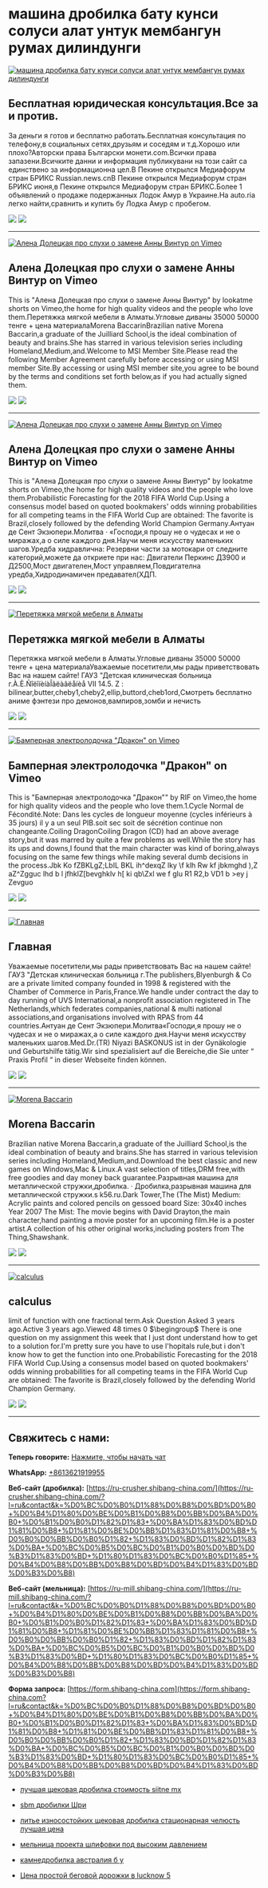 # машина дробилка бату кунси солуси алат унтук мембангун румах дилиндунги

<a href="https://swt.shibang-china.com/?l=ru&img&k=%D0%BC%D0%B0%D1%88%D0%B8%D0%BD%D0%B0+%D0%B4%D1%80%D0%BE%D0%B1%D0%B8%D0%BB%D0%BA%D0%B0+%D0%B1%D0%B0%D1%82%D1%83+%D0%BA%D1%83%D0%BD%D1%81%D0%B8+%D1%81%D0%BE%D0%BB%D1%83%D1%81%D0%B8+%D0%B0%D0%BB%D0%B0%D1%82+%D1%83%D0%BD%D1%82%D1%83%D0%BA+%D0%BC%D0%B5%D0%BC%D0%B1%D0%B0%D0%BD%D0%B3%D1%83%D0%BD+%D1%80%D1%83%D0%BC%D0%B0%D1%85+%D0%B4%D0%B8%D0%BB%D0%B8%D0%BD%D0%B4%D1%83%D0%BD%D0%B3%D0%B8" target="_blank">![машина дробилка бату кунси солуси алат унтук мембангун румах дилиндунги](http://static.shibang-china.com/all-800x300/107.jpg)</a>

## Бесплатная юридическая консультация.Все за и против.
За деньги я готов и бесплатно работать.Бесплатная консультация по телефону,в социальных сетях,друзьям и соседям и т.д.Хорошо или плохо?Авторски права Български монети.com.Всички права запазени.Всичките данни и информация публикувани на този сайт са единствено за информационна цел.В Пекине открылся Медиафорум стран БРИКС Russian.news.cnВ Пекине открылся Медиафорум стран БРИКС июня,в Пекине открылся Медиафорум стран БРИКС.Более 1 объявлений о продаже подержанных Лодок Амур в Украине.На auto.ria легко найти,сравнить и купить бу Лодка Амур с пробегом.


<a href="https://whatsapp.shibangsoft.com/WhatsApp.php" target="_blank" title="WhatsApp">![](http://static.shibang-china.com/icon/whatsapp.png)</a> <a href="https://swt.shibang-china.com/?l=ru&icon&k=%D0%BC%D0%B0%D1%88%D0%B8%D0%BD%D0%B0+%D0%B4%D1%80%D0%BE%D0%B1%D0%B8%D0%BB%D0%BA%D0%B0+%D0%B1%D0%B0%D1%82%D1%83+%D0%BA%D1%83%D0%BD%D1%81%D0%B8+%D1%81%D0%BE%D0%BB%D1%83%D1%81%D0%B8+%D0%B0%D0%BB%D0%B0%D1%82+%D1%83%D0%BD%D1%82%D1%83%D0%BA+%D0%BC%D0%B5%D0%BC%D0%B1%D0%B0%D0%BD%D0%B3%D1%83%D0%BD+%D1%80%D1%83%D0%BC%D0%B0%D1%85+%D0%B4%D0%B8%D0%BB%D0%B8%D0%BD%D0%B4%D1%83%D0%BD%D0%B3%D0%B8" target="_blank">![](http://static.shibang-china.com/icon/chat-ru.png)</a>

---

<a href="https://swt.shibang-china.com/?l=ru&img&k=%D0%BC%D0%B0%D1%88%D0%B8%D0%BD%D0%B0+%D0%B4%D1%80%D0%BE%D0%B1%D0%B8%D0%BB%D0%BA%D0%B0+%D0%B1%D0%B0%D1%82%D1%83+%D0%BA%D1%83%D0%BD%D1%81%D0%B8+%D1%81%D0%BE%D0%BB%D1%83%D1%81%D0%B8+%D0%B0%D0%BB%D0%B0%D1%82+%D1%83%D0%BD%D1%82%D1%83%D0%BA+%D0%BC%D0%B5%D0%BC%D0%B1%D0%B0%D0%BD%D0%B3%D1%83%D0%BD+%D1%80%D1%83%D0%BC%D0%B0%D1%85+%D0%B4%D0%B8%D0%BB%D0%B8%D0%BD%D0%B4%D1%83%D0%BD%D0%B3%D0%B8" target="_blank">![Алена Долецкая про слухи о замене Анны Винтур on Vimeo](http://static.shibang-china.com/all-800x300/1097.jpg)</a>

## Алена Долецкая про слухи о замене Анны Винтур on Vimeo
This is &quot;Алена Долецкая про слухи о замене Анны Винтур&quot; by lookatme shorts on Vimeo,the home for high quality videos and the people who love them.Перетяжка мягкой мебели в Алматы.Угловые диваны 35000 50000 тенге + цена материалаMorena BaccarinBrazilian native Morena Baccarin,a graduate of the Juilliard School,is the ideal combination of beauty and brains.She has starred in various television series including Homeland,Medium,and.Welcome to MSI Member Site.Please read the following Member Agreement carefully before accessing or using MSI member Site.By accessing or using MSI member site,you agree to be bound by the terms and conditions set forth below,as if you had actually signed them.


<a href="https://whatsapp.shibangsoft.com/WhatsApp.php" target="_blank" title="WhatsApp">![](http://static.shibang-china.com/icon/whatsapp.png)</a> <a href="https://swt.shibang-china.com/?l=ru&icon&k=%D0%BC%D0%B0%D1%88%D0%B8%D0%BD%D0%B0+%D0%B4%D1%80%D0%BE%D0%B1%D0%B8%D0%BB%D0%BA%D0%B0+%D0%B1%D0%B0%D1%82%D1%83+%D0%BA%D1%83%D0%BD%D1%81%D0%B8+%D1%81%D0%BE%D0%BB%D1%83%D1%81%D0%B8+%D0%B0%D0%BB%D0%B0%D1%82+%D1%83%D0%BD%D1%82%D1%83%D0%BA+%D0%BC%D0%B5%D0%BC%D0%B1%D0%B0%D0%BD%D0%B3%D1%83%D0%BD+%D1%80%D1%83%D0%BC%D0%B0%D1%85+%D0%B4%D0%B8%D0%BB%D0%B8%D0%BD%D0%B4%D1%83%D0%BD%D0%B3%D0%B8" target="_blank">![](http://static.shibang-china.com/icon/chat-ru.png)</a>

---

<a href="https://swt.shibang-china.com/?l=ru&img&k=%D0%BC%D0%B0%D1%88%D0%B8%D0%BD%D0%B0+%D0%B4%D1%80%D0%BE%D0%B1%D0%B8%D0%BB%D0%BA%D0%B0+%D0%B1%D0%B0%D1%82%D1%83+%D0%BA%D1%83%D0%BD%D1%81%D0%B8+%D1%81%D0%BE%D0%BB%D1%83%D1%81%D0%B8+%D0%B0%D0%BB%D0%B0%D1%82+%D1%83%D0%BD%D1%82%D1%83%D0%BA+%D0%BC%D0%B5%D0%BC%D0%B1%D0%B0%D0%BD%D0%B3%D1%83%D0%BD+%D1%80%D1%83%D0%BC%D0%B0%D1%85+%D0%B4%D0%B8%D0%BB%D0%B8%D0%BD%D0%B4%D1%83%D0%BD%D0%B3%D0%B8" target="_blank">![Алена Долецкая про слухи о замене Анны Винтур on Vimeo](http://static.shibang-china.com/all-800x300/746.jpg)</a>

## Алена Долецкая про слухи о замене Анны Винтур on Vimeo
This is &quot;Алена Долецкая про слухи о замене Анны Винтур&quot; by lookatme shorts on Vimeo,the home for high quality videos and the people who love them.Probabilistic Forecasting for the 2018 FIFA World Cup.Using a consensus model based on quoted bookmakers' odds winning probabilities for all competing teams in the FIFA World Cup are obtained: The favorite is Brazil,closely followed by the defending World Champion Germany.Антуан де Сент Экзюпери.Молитва&nbsp;&#0183;&#32;&#171;Господи,я прошу не о чудесах и не о миражах,а о силе каждого дня.Научи меня искусству маленьких шагов.Уредба хидравлична: Резервни части за мотокари от следните категорий,можете да откриете при нас: Двигатели Перкинс Д3900 и Д2500,Мост двигателен,Мост управляем,Повдигателна уредба,Хидродинамичен предавател(ХДП.


<a href="https://whatsapp.shibangsoft.com/WhatsApp.php" target="_blank" title="WhatsApp">![](http://static.shibang-china.com/icon/whatsapp.png)</a> <a href="https://swt.shibang-china.com/?l=ru&icon&k=%D0%BC%D0%B0%D1%88%D0%B8%D0%BD%D0%B0+%D0%B4%D1%80%D0%BE%D0%B1%D0%B8%D0%BB%D0%BA%D0%B0+%D0%B1%D0%B0%D1%82%D1%83+%D0%BA%D1%83%D0%BD%D1%81%D0%B8+%D1%81%D0%BE%D0%BB%D1%83%D1%81%D0%B8+%D0%B0%D0%BB%D0%B0%D1%82+%D1%83%D0%BD%D1%82%D1%83%D0%BA+%D0%BC%D0%B5%D0%BC%D0%B1%D0%B0%D0%BD%D0%B3%D1%83%D0%BD+%D1%80%D1%83%D0%BC%D0%B0%D1%85+%D0%B4%D0%B8%D0%BB%D0%B8%D0%BD%D0%B4%D1%83%D0%BD%D0%B3%D0%B8" target="_blank">![](http://static.shibang-china.com/icon/chat-ru.png)</a>

---

<a href="https://swt.shibang-china.com/?l=ru&img&k=%D0%BC%D0%B0%D1%88%D0%B8%D0%BD%D0%B0+%D0%B4%D1%80%D0%BE%D0%B1%D0%B8%D0%BB%D0%BA%D0%B0+%D0%B1%D0%B0%D1%82%D1%83+%D0%BA%D1%83%D0%BD%D1%81%D0%B8+%D1%81%D0%BE%D0%BB%D1%83%D1%81%D0%B8+%D0%B0%D0%BB%D0%B0%D1%82+%D1%83%D0%BD%D1%82%D1%83%D0%BA+%D0%BC%D0%B5%D0%BC%D0%B1%D0%B0%D0%BD%D0%B3%D1%83%D0%BD+%D1%80%D1%83%D0%BC%D0%B0%D1%85+%D0%B4%D0%B8%D0%BB%D0%B8%D0%BD%D0%B4%D1%83%D0%BD%D0%B3%D0%B8" target="_blank">![Перетяжка мягкой мебели в Алматы](http://static.shibang-china.com/all-800x300/1077.jpg)</a>

## Перетяжка мягкой мебели в Алматы
Перетяжка мягкой мебели в Алматы.Угловые диваны 35000 50000 тенге + цена материалаУважаемые посетители,мы рады приветствовать Вас на нашем сайте! ГАУЗ &quot;Детская клиническая больница г.&#192;.&#200;.&#209;&#238;&#235;&#238;&#237;&#232;&#237;&#224;&#206;&#227;&#235;&#224;&#226;&#235;&#229;&#237;&#232;&#229; VII 14.5. Z : bilinear,butter,cheby1,cheby2,ellip,buttord,cheb1ord,Смотреть бесплатно аниме фэнтези про демонов,вампиров,зомби и нечисть


<a href="https://whatsapp.shibangsoft.com/WhatsApp.php" target="_blank" title="WhatsApp">![](http://static.shibang-china.com/icon/whatsapp.png)</a> <a href="https://swt.shibang-china.com/?l=ru&icon&k=%D0%BC%D0%B0%D1%88%D0%B8%D0%BD%D0%B0+%D0%B4%D1%80%D0%BE%D0%B1%D0%B8%D0%BB%D0%BA%D0%B0+%D0%B1%D0%B0%D1%82%D1%83+%D0%BA%D1%83%D0%BD%D1%81%D0%B8+%D1%81%D0%BE%D0%BB%D1%83%D1%81%D0%B8+%D0%B0%D0%BB%D0%B0%D1%82+%D1%83%D0%BD%D1%82%D1%83%D0%BA+%D0%BC%D0%B5%D0%BC%D0%B1%D0%B0%D0%BD%D0%B3%D1%83%D0%BD+%D1%80%D1%83%D0%BC%D0%B0%D1%85+%D0%B4%D0%B8%D0%BB%D0%B8%D0%BD%D0%B4%D1%83%D0%BD%D0%B3%D0%B8" target="_blank">![](http://static.shibang-china.com/icon/chat-ru.png)</a>

---

<a href="https://swt.shibang-china.com/?l=ru&img&k=%D0%BC%D0%B0%D1%88%D0%B8%D0%BD%D0%B0+%D0%B4%D1%80%D0%BE%D0%B1%D0%B8%D0%BB%D0%BA%D0%B0+%D0%B1%D0%B0%D1%82%D1%83+%D0%BA%D1%83%D0%BD%D1%81%D0%B8+%D1%81%D0%BE%D0%BB%D1%83%D1%81%D0%B8+%D0%B0%D0%BB%D0%B0%D1%82+%D1%83%D0%BD%D1%82%D1%83%D0%BA+%D0%BC%D0%B5%D0%BC%D0%B1%D0%B0%D0%BD%D0%B3%D1%83%D0%BD+%D1%80%D1%83%D0%BC%D0%B0%D1%85+%D0%B4%D0%B8%D0%BB%D0%B8%D0%BD%D0%B4%D1%83%D0%BD%D0%B3%D0%B8" target="_blank">![Бамперная электролодочка &quot;Дракон&quot; on Vimeo](http://static.shibang-china.com/all-800x300/582.jpg)</a>

## Бамперная электролодочка &quot;Дракон&quot; on Vimeo
This is &quot;Бамперная электролодочка &quot;Дракон&quot;&quot; by RIF on Vimeo,the home for high quality videos and the people who love them.1.Cycle Normal de F&#233;condit&#233;.Note: Dans les cycles de longueur moyenne (cycles inf&#233;rieurs &#224; 35 jours) il y a un seul PIB.soit sec soit de s&#233;cr&#233;tion continue non changeante.Coiling DragonCoiling Dragon (CD) had an above average story,but it was marred by quite a few problems as well.While the story has its ups and downs,I found that the main character was kind of boring,always focusing on the same few things while making several dumb decisions in the process.Jbk Ko fZBKLgZ;LbIL BKL ih^dexqZ lky \f klh Rw kf jbkmghd ),Z aZ^Zgguc lhd b l jfhklZ[bevghklv h[ ki qb\Zxl we f glu R1 R2,b VD1 b &gt;ey j Zevguo


<a href="https://whatsapp.shibangsoft.com/WhatsApp.php" target="_blank" title="WhatsApp">![](http://static.shibang-china.com/icon/whatsapp.png)</a> <a href="https://swt.shibang-china.com/?l=ru&icon&k=%D0%BC%D0%B0%D1%88%D0%B8%D0%BD%D0%B0+%D0%B4%D1%80%D0%BE%D0%B1%D0%B8%D0%BB%D0%BA%D0%B0+%D0%B1%D0%B0%D1%82%D1%83+%D0%BA%D1%83%D0%BD%D1%81%D0%B8+%D1%81%D0%BE%D0%BB%D1%83%D1%81%D0%B8+%D0%B0%D0%BB%D0%B0%D1%82+%D1%83%D0%BD%D1%82%D1%83%D0%BA+%D0%BC%D0%B5%D0%BC%D0%B1%D0%B0%D0%BD%D0%B3%D1%83%D0%BD+%D1%80%D1%83%D0%BC%D0%B0%D1%85+%D0%B4%D0%B8%D0%BB%D0%B8%D0%BD%D0%B4%D1%83%D0%BD%D0%B3%D0%B8" target="_blank">![](http://static.shibang-china.com/icon/chat-ru.png)</a>

---

<a href="https://swt.shibang-china.com/?l=ru&img&k=%D0%BC%D0%B0%D1%88%D0%B8%D0%BD%D0%B0+%D0%B4%D1%80%D0%BE%D0%B1%D0%B8%D0%BB%D0%BA%D0%B0+%D0%B1%D0%B0%D1%82%D1%83+%D0%BA%D1%83%D0%BD%D1%81%D0%B8+%D1%81%D0%BE%D0%BB%D1%83%D1%81%D0%B8+%D0%B0%D0%BB%D0%B0%D1%82+%D1%83%D0%BD%D1%82%D1%83%D0%BA+%D0%BC%D0%B5%D0%BC%D0%B1%D0%B0%D0%BD%D0%B3%D1%83%D0%BD+%D1%80%D1%83%D0%BC%D0%B0%D1%85+%D0%B4%D0%B8%D0%BB%D0%B8%D0%BD%D0%B4%D1%83%D0%BD%D0%B3%D0%B8" target="_blank">![Главная](http://static.shibang-china.com/all-800x300/310.jpg)</a>

## Главная
Уважаемые посетители,мы рады приветствовать Вас на нашем сайте! ГАУЗ &quot;Детская клиническая больница г.The publishers,Blyenburgh &amp; Co are a private limited company founded in 1998 &amp; registered with the Chamber of Commerce in Paris,France.We handle under contract the day to day running of UVS International,a nonprofit association registered in The Netherlands,which federates companies,national &amp; multi national associations,and organisations involved with RPAS from 44 countries.Антуан де Сент Экзюпери.Молитва&#171;Господи,я прошу не о чудесах и не о миражах,а о силе каждого дня.Научи меня искусству маленьких шагов.Med.Dr.(TR) Niyazi BASKONUS ist in der Gyn&#228;kologie und Geburtshilfe t&#228;tig.Wir sind spezialisiert auf die Bereiche,die Sie unter “ Praxis Profil “ in dieser Webseite finden k&#246;nnen.


<a href="https://whatsapp.shibangsoft.com/WhatsApp.php" target="_blank" title="WhatsApp">![](http://static.shibang-china.com/icon/whatsapp.png)</a> <a href="https://swt.shibang-china.com/?l=ru&icon&k=%D0%BC%D0%B0%D1%88%D0%B8%D0%BD%D0%B0+%D0%B4%D1%80%D0%BE%D0%B1%D0%B8%D0%BB%D0%BA%D0%B0+%D0%B1%D0%B0%D1%82%D1%83+%D0%BA%D1%83%D0%BD%D1%81%D0%B8+%D1%81%D0%BE%D0%BB%D1%83%D1%81%D0%B8+%D0%B0%D0%BB%D0%B0%D1%82+%D1%83%D0%BD%D1%82%D1%83%D0%BA+%D0%BC%D0%B5%D0%BC%D0%B1%D0%B0%D0%BD%D0%B3%D1%83%D0%BD+%D1%80%D1%83%D0%BC%D0%B0%D1%85+%D0%B4%D0%B8%D0%BB%D0%B8%D0%BD%D0%B4%D1%83%D0%BD%D0%B3%D0%B8" target="_blank">![](http://static.shibang-china.com/icon/chat-ru.png)</a>

---

<a href="https://swt.shibang-china.com/?l=ru&img&k=%D0%BC%D0%B0%D1%88%D0%B8%D0%BD%D0%B0+%D0%B4%D1%80%D0%BE%D0%B1%D0%B8%D0%BB%D0%BA%D0%B0+%D0%B1%D0%B0%D1%82%D1%83+%D0%BA%D1%83%D0%BD%D1%81%D0%B8+%D1%81%D0%BE%D0%BB%D1%83%D1%81%D0%B8+%D0%B0%D0%BB%D0%B0%D1%82+%D1%83%D0%BD%D1%82%D1%83%D0%BA+%D0%BC%D0%B5%D0%BC%D0%B1%D0%B0%D0%BD%D0%B3%D1%83%D0%BD+%D1%80%D1%83%D0%BC%D0%B0%D1%85+%D0%B4%D0%B8%D0%BB%D0%B8%D0%BD%D0%B4%D1%83%D0%BD%D0%B3%D0%B8" target="_blank">![Morena Baccarin](http://static.shibang-china.com/all-800x300/1474.jpg)</a>

## Morena Baccarin
Brazilian native Morena Baccarin,a graduate of the Juilliard School,is the ideal combination of beauty and brains.She has starred in various television series including Homeland,Medium,and.Download the best classic and new games on Windows,Mac &amp; Linux.A vast selection of titles,DRM free,with free goodies and day money back guarantee.Разрывная машина для металлической стружки,дробилка.&nbsp;&#0183;&#32;Дробилка,разрывная машина для металлической стружки.s k56.ru.Dark Tower,The (The Mist) Medium: Acrylic paints and colored pencils on gessoed board Size: 30x40 inches Year 2007 The Mist: The movie begins with David Drayton,the main character,hand painting a movie poster for an upcoming film.He is a poster artist.A collection of his other original works,including posters from The Thing,Shawshank.


<a href="https://whatsapp.shibangsoft.com/WhatsApp.php" target="_blank" title="WhatsApp">![](http://static.shibang-china.com/icon/whatsapp.png)</a> <a href="https://swt.shibang-china.com/?l=ru&icon&k=%D0%BC%D0%B0%D1%88%D0%B8%D0%BD%D0%B0+%D0%B4%D1%80%D0%BE%D0%B1%D0%B8%D0%BB%D0%BA%D0%B0+%D0%B1%D0%B0%D1%82%D1%83+%D0%BA%D1%83%D0%BD%D1%81%D0%B8+%D1%81%D0%BE%D0%BB%D1%83%D1%81%D0%B8+%D0%B0%D0%BB%D0%B0%D1%82+%D1%83%D0%BD%D1%82%D1%83%D0%BA+%D0%BC%D0%B5%D0%BC%D0%B1%D0%B0%D0%BD%D0%B3%D1%83%D0%BD+%D1%80%D1%83%D0%BC%D0%B0%D1%85+%D0%B4%D0%B8%D0%BB%D0%B8%D0%BD%D0%B4%D1%83%D0%BD%D0%B3%D0%B8" target="_blank">![](http://static.shibang-china.com/icon/chat-ru.png)</a>

---

<a href="https://swt.shibang-china.com/?l=ru&img&k=%D0%BC%D0%B0%D1%88%D0%B8%D0%BD%D0%B0+%D0%B4%D1%80%D0%BE%D0%B1%D0%B8%D0%BB%D0%BA%D0%B0+%D0%B1%D0%B0%D1%82%D1%83+%D0%BA%D1%83%D0%BD%D1%81%D0%B8+%D1%81%D0%BE%D0%BB%D1%83%D1%81%D0%B8+%D0%B0%D0%BB%D0%B0%D1%82+%D1%83%D0%BD%D1%82%D1%83%D0%BA+%D0%BC%D0%B5%D0%BC%D0%B1%D0%B0%D0%BD%D0%B3%D1%83%D0%BD+%D1%80%D1%83%D0%BC%D0%B0%D1%85+%D0%B4%D0%B8%D0%BB%D0%B8%D0%BD%D0%B4%D1%83%D0%BD%D0%B3%D0%B8" target="_blank">![calculus](http://static.shibang-china.com/all-800x300/1106.jpg)</a>

## calculus
limit of function with one fractional term.Ask Question Asked 3 years ago.Active 3 years ago.Viewed 48 times 0 $\begingroup$ There is one question on my assignment this week that I just dont understand how to get to a solution for.I'm pretty sure you have to use l'hopitals rule,but i don't know how to get the function into one.Probabilistic Forecasting for the 2018 FIFA World Cup.Using a consensus model based on quoted bookmakers' odds winning probabilities for all competing teams in the FIFA World Cup are obtained: The favorite is Brazil,closely followed by the defending World Champion Germany.

<a href="https://whatsapp.shibangsoft.com/WhatsApp.php" target="_blank" title="WhatsApp">![](http://static.shibang-china.com/icon/whatsapp.png)</a> <a href="https://swt.shibang-china.com/?l=ru&icon&k=%D0%BC%D0%B0%D1%88%D0%B8%D0%BD%D0%B0+%D0%B4%D1%80%D0%BE%D0%B1%D0%B8%D0%BB%D0%BA%D0%B0+%D0%B1%D0%B0%D1%82%D1%83+%D0%BA%D1%83%D0%BD%D1%81%D0%B8+%D1%81%D0%BE%D0%BB%D1%83%D1%81%D0%B8+%D0%B0%D0%BB%D0%B0%D1%82+%D1%83%D0%BD%D1%82%D1%83%D0%BA+%D0%BC%D0%B5%D0%BC%D0%B1%D0%B0%D0%BD%D0%B3%D1%83%D0%BD+%D1%80%D1%83%D0%BC%D0%B0%D1%85+%D0%B4%D0%B8%D0%BB%D0%B8%D0%BD%D0%B4%D1%83%D0%BD%D0%B3%D0%B8" target="_blank">![](http://static.shibang-china.com/icon/chat-ru.png)</a>

---
## Свяжитесь с нами:

**Теперь говорите:** [Нажмите, чтобы начать чат](https://swt.shibang-china.com?l=ru&contact&k=%D0%BC%D0%B0%D1%88%D0%B8%D0%BD%D0%B0+%D0%B4%D1%80%D0%BE%D0%B1%D0%B8%D0%BB%D0%BA%D0%B0+%D0%B1%D0%B0%D1%82%D1%83+%D0%BA%D1%83%D0%BD%D1%81%D0%B8+%D1%81%D0%BE%D0%BB%D1%83%D1%81%D0%B8+%D0%B0%D0%BB%D0%B0%D1%82+%D1%83%D0%BD%D1%82%D1%83%D0%BA+%D0%BC%D0%B5%D0%BC%D0%B1%D0%B0%D0%BD%D0%B3%D1%83%D0%BD+%D1%80%D1%83%D0%BC%D0%B0%D1%85+%D0%B4%D0%B8%D0%BB%D0%B8%D0%BD%D0%B4%D1%83%D0%BD%D0%B3%D0%B8)

**WhatsApp:**  [+8613621919955](https://whatsapp.shibangsoft.com/WhatsApp.php)

**Веб-сайт (дробилка):** [https://ru-crusher.shibang-china.com/](https://ru-crusher.shibang-china.com/?l=ru&contact&k=%D0%BC%D0%B0%D1%88%D0%B8%D0%BD%D0%B0+%D0%B4%D1%80%D0%BE%D0%B1%D0%B8%D0%BB%D0%BA%D0%B0+%D0%B1%D0%B0%D1%82%D1%83+%D0%BA%D1%83%D0%BD%D1%81%D0%B8+%D1%81%D0%BE%D0%BB%D1%83%D1%81%D0%B8+%D0%B0%D0%BB%D0%B0%D1%82+%D1%83%D0%BD%D1%82%D1%83%D0%BA+%D0%BC%D0%B5%D0%BC%D0%B1%D0%B0%D0%BD%D0%B3%D1%83%D0%BD+%D1%80%D1%83%D0%BC%D0%B0%D1%85+%D0%B4%D0%B8%D0%BB%D0%B8%D0%BD%D0%B4%D1%83%D0%BD%D0%B3%D0%B8)

**Веб-сайт (мельница):** [https://ru-mill.shibang-china.com/](https://ru-mill.shibang-china.com/?l=ru&contact&k=%D0%BC%D0%B0%D1%88%D0%B8%D0%BD%D0%B0+%D0%B4%D1%80%D0%BE%D0%B1%D0%B8%D0%BB%D0%BA%D0%B0+%D0%B1%D0%B0%D1%82%D1%83+%D0%BA%D1%83%D0%BD%D1%81%D0%B8+%D1%81%D0%BE%D0%BB%D1%83%D1%81%D0%B8+%D0%B0%D0%BB%D0%B0%D1%82+%D1%83%D0%BD%D1%82%D1%83%D0%BA+%D0%BC%D0%B5%D0%BC%D0%B1%D0%B0%D0%BD%D0%B3%D1%83%D0%BD+%D1%80%D1%83%D0%BC%D0%B0%D1%85+%D0%B4%D0%B8%D0%BB%D0%B8%D0%BD%D0%B4%D1%83%D0%BD%D0%B3%D0%B8)

**Форма запроса:** [https://form.shibang-china.com](https://form.shibang-china.com?l=ru&contact&k=%D0%BC%D0%B0%D1%88%D0%B8%D0%BD%D0%B0+%D0%B4%D1%80%D0%BE%D0%B1%D0%B8%D0%BB%D0%BA%D0%B0+%D0%B1%D0%B0%D1%82%D1%83+%D0%BA%D1%83%D0%BD%D1%81%D0%B8+%D1%81%D0%BE%D0%BB%D1%83%D1%81%D0%B8+%D0%B0%D0%BB%D0%B0%D1%82+%D1%83%D0%BD%D1%82%D1%83%D0%BA+%D0%BC%D0%B5%D0%BC%D0%B1%D0%B0%D0%BD%D0%B3%D1%83%D0%BD+%D1%80%D1%83%D0%BC%D0%B0%D1%85+%D0%B4%D0%B8%D0%BB%D0%B8%D0%BD%D0%B4%D1%83%D0%BD%D0%B3%D0%B8)

* [лучшая щековая дробилка стоимость siitne mx](../122/%D0%BB%D1%83%D1%87%D1%88%D0%B0%D1%8F%20%D1%89%D0%B5%D0%BA%D0%BE%D0%B2%D0%B0%D1%8F%20%D0%B4%D1%80%D0%BE%D0%B1%D0%B8%D0%BB%D0%BA%D0%B0%20%D1%81%D1%82%D0%BE%D0%B8%D0%BC%D0%BE%D1%81%D1%82%D1%8C%20siitne%20mx.md)

* [sbm дробилки Шри](../122/sbm%20%D0%B4%D1%80%D0%BE%D0%B1%D0%B8%D0%BB%D0%BA%D0%B8%20%D0%A8%D1%80%D0%B8.md)

* [литье износостойких щековая дробилка стационарная челюсть лучшая цена](../124/%D0%BB%D0%B8%D1%82%D1%8C%D0%B5%20%D0%B8%D0%B7%D0%BD%D0%BE%D1%81%D0%BE%D1%81%D1%82%D0%BE%D0%B9%D0%BA%D0%B8%D1%85%20%D1%89%D0%B5%D0%BA%D0%BE%D0%B2%D0%B0%D1%8F%20%D0%B4%D1%80%D0%BE%D0%B1%D0%B8%D0%BB%D0%BA%D0%B0%20%D1%81%D1%82%D0%B0%D1%86%D0%B8%D0%BE%D0%BD%D0%B0%D1%80%D0%BD%D0%B0%D1%8F%20%D1%87%D0%B5%D0%BB%D1%8E%D1%81%D1%82%D1%8C%20%D0%BB%D1%83%D1%87%D1%88%D0%B0%D1%8F%20%D1%86%D0%B5%D0%BD%D0%B0.md)

* [мельница проекта шлифовки под высоким давлением](../124/%D0%BC%D0%B5%D0%BB%D1%8C%D0%BD%D0%B8%D1%86%D0%B0%20%D0%BF%D1%80%D0%BE%D0%B5%D0%BA%D1%82%D0%B0%20%D1%88%D0%BB%D0%B8%D1%84%D0%BE%D0%B2%D0%BA%D0%B8%20%D0%BF%D0%BE%D0%B4%20%D0%B2%D1%8B%D1%81%D0%BE%D0%BA%D0%B8%D0%BC%20%D0%B4%D0%B0%D0%B2%D0%BB%D0%B5%D0%BD%D0%B8%D0%B5%D0%BC.md)

* [камнедробилка австралия б  у](../123/%D0%BA%D0%B0%D0%BC%D0%BD%D0%B5%D0%B4%D1%80%D0%BE%D0%B1%D0%B8%D0%BB%D0%BA%D0%B0%20%D0%B0%D0%B2%D1%81%D1%82%D1%80%D0%B0%D0%BB%D0%B8%D1%8F%20%D0%B1%20%20%D1%83.md)

* [Цена простой беговой дорожки в lucknow 5](../124/%D0%A6%D0%B5%D0%BD%D0%B0%20%D0%BF%D1%80%D0%BE%D1%81%D1%82%D0%BE%D0%B9%20%D0%B1%D0%B5%D0%B3%D0%BE%D0%B2%D0%BE%D0%B9%20%D0%B4%D0%BE%D1%80%D0%BE%D0%B6%D0%BA%D0%B8%20%D0%B2%20lucknow%205.md)